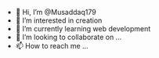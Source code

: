 - 👋 Hi, I’m @Musaddaq179
- 👀 I’m interested in creation
- 🌱 I’m currently learning web development
- 💞️ I’m looking to collaborate on ...
- 📫 How to reach me ...

<!---
Musaddaq179/Musaddaq179 is a ✨ special ✨ repository because its `README.md` (this file) appears on your GitHub profile.
You can click the Preview link to take a look at your changes.
--->
